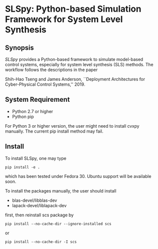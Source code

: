 # SLSpy: Python-based Simulation Framework for System Level Synthesis

## Synopsis
*SLSpy* provides a Python-based framework to simulate model-based control systems, especially for system level synthesis (SLS) methods. The workflow follows the descriptions in the paper

Shih-Hao Tseng and James Anderson, ``Deployment Architectures for Cyber-Physical Control Systems,'' 2019.

## System Requirement
* Python 2.7 or higher
* Python pip

For Python 3 or higher version, the user might need to install cvxpy manually. The current pip install method may fail.  

## Install
To install SLSpy, one may type

`pip install -e .`

which has been tested under Fedora 30. Ubuntu support will be available soon.

To install the packages manually, the user should install
* blas-devel/libblas-dev
* lapack-devel/liblapack-dev

first, then reinstall scs package by

`pip install --no-cache-dir --ignore-installed scs`

or

`pip install --no-cache-dir -I scs`